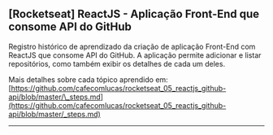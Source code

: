 ## [Rocketseat] ReactJS - Aplicação Front-End que consome API do GitHub

Registro histórico de aprendizado da criação de aplicação Front-End com ReactJS que consome API do GitHub. A aplicação permite adicionar e listar repositórios, como também exibir os detalhes de cada um deles.

Mais detalhes sobre cada tópico aprendido em: [https://github.com/cafecomlucas/rocketseat_05_reactjs_github-api/blob/master/\_steps.md](https://github.com/cafecomlucas/rocketseat_05_reactjs_github-api/blob/master/_steps.md)

---
